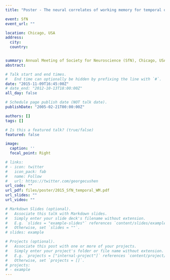 ```yaml
---
title: "Poster - The neural correlates of working memory for temporal order information: An fMRI study"

event: SfN
event_url: ""

location: Chicago, USA
address:
  city: 
  country: 


summary: Annual Meeting of Society for Neuroscience (SfN), Chicago, USA
abstract: 

# Talk start and end times.
#   End time can optionally be hidden by prefixing the line with `#`.
date: "2015-11-09T16:45:00Z"
# date_end: "2012-10-13T18:00:00Z"
all_day: false

# Schedule page publish date (NOT talk date).
publishDate: "2005-02-21T00:00:00Z"

authors: []
tags: []

# Is this a featured talk? (true/false)
featured: false

image:
  caption: ''
  focal_point: Right

# links:
# - icon: twitter
#   icon_pack: fab
#   name: Follow
#   url: https://twitter.com/georgecushen
url_code: ""
url_pdf: files/poster/2015_SfN_temporal_WM.pdf
url_slides: ""
url_video: ""

# Markdown Slides (optional).
#   Associate this talk with Markdown slides.
#   Simply enter your slide deck's filename without extension.
#   E.g. `slides = "example-slides"` references `content/slides/example-slides.md`.
#   Otherwise, set `slides = ""`.
# slides: example

# Projects (optional).
#   Associate this post with one or more of your projects.
#   Simply enter your project's folder or file name without extension.
#   E.g. `projects = ["internal-project"]` references `content/project/deep-learning/index.md`.
#   Otherwise, set `projects = []`.
# projects:
# - example
---
```


